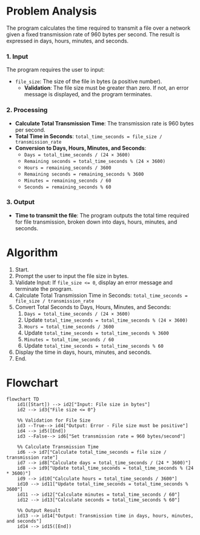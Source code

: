 # Problem Analysis
The program calculates the time required to transmit a file over a network given a fixed transmission rate of 960 bytes per second. The result is expressed in days, hours, minutes, and seconds.

### 1. Input
The program requires the user to input:
- `file_size`: The size of the file in bytes (a positive number).
  - **Validation**: The file size must be greater than zero. If not, an error message is displayed, and the program terminates.

### 2. Processing
- **Calculate Total Transmission Time**: The transmission rate is 960 bytes per second.
- **Total Time in Seconds**: `total_time_seconds = file_size / transmission_rate`
- **Conversion to Days, Hours, Minutes, and Seconds**:
  - `Days = total_time_seconds / (24 × 3600)`
  - `Remaining seconds = total_time_seconds % (24 × 3600)`
  - `Hours = remaining_seconds / 3600`
  - `Remaining seconds = remaining_seconds % 3600`
  - `Minutes = remaining_seconds / 60`
  - `Seconds = remaining_seconds % 60`

### 3. Output
- **Time to transmit the file**: The program outputs the total time required for file transmission, broken down into days, hours, minutes, and seconds.

# Algorithm
1. Start.
2. Prompt the user to input the file size in bytes.
3. Validate Input: If `file_size <= 0`, display an error message and terminate the program.
4. Calculate Total Transmission Time in Seconds: `total_time_seconds = file_size / transmission_rate`
5. Convert Total Seconds to Days, Hours, Minutes, and Seconds:
   1. `Days = total_time_seconds / (24 × 3600)`
   2. Update `total_time_seconds = total_time_seconds % (24 × 3600)`
   3. `Hours = total_time_seconds / 3600`
   4. Update `total_time_seconds = total_time_seconds % 3600`
   5. `Minutes = total_time_seconds / 60`
   6. Update `total_time_seconds = total_time_seconds % 60`
6. Display the time in days, hours, minutes, and seconds.
7. End.

# Flowchart

```mermaid
flowchart TD
    id1([Start]) --> id2["Input: File size in bytes"]
    id2 --> id3{"File size <= 0"}
    
    %% Validation for File Size
    id3 --True--> id4["Output: Error - File size must be positive"]
    id4 --> id5([End])
    id3 --False--> id6["Set transmission rate = 960 bytes/second"]
    
    %% Calculate Transmission Time
    id6 --> id7["Calculate total_time_seconds = file size / transmission rate"]
    id7 --> id8["Calculate days = total_time_seconds / (24 * 3600)"]
    id8 --> id9["Update total_time_seconds = total_time_seconds % (24 * 3600)"]
    id9 --> id10["Calculate hours = total_time_seconds / 3600"]
    id10 --> id11["Update total_time_seconds = total_time_seconds % 3600"]
    id11 --> id12["Calculate minutes = total_time_seconds / 60"]
    id12 --> id13["Calculate seconds = total_time_seconds % 60"]
    
    %% Output Result
    id13 --> id14["Output: Transmission time in days, hours, minutes, and seconds"]
    id14 --> id15([End])
```

